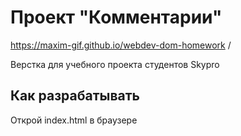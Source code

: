 # Проект "Комментарии"

https://maxim-gif.github.io/webdev-dom-homework /

Верстка для учебного проекта студентов Skypro

## Как разрабатывать

Открой index.html в браузере

